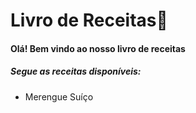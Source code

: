 # Livro de Receitas:cake:

#### Olá! Bem vindo ao nosso livro de receitas

##### Segue as receitas disponíveis:

- Merengue Suíço

  